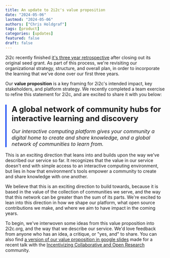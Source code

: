 ```yaml
---
title: An update to 2i2c's value proposition
date: "2024-05-06"
lastmod: "2024-05-06"
authors: ["Chris Holdgraf"]
tags: [product]
categories: [updates]
featured: false
draft: false
---
```


2i2c recently finished [it's three year retrospective](https://2i2c.org/report-czi-2021) after closing out its original seed grant.
As part of this process, we're revisiting our organizational strategy, structure, and overall plan, in order to incorporate the learning that we've done over our first three years.

Our **value proposition** is a key framing for 2i2c's intended impact, key stakeholders, and platform strategy.
We recently completed a team exercise to refine this statement for 2i2c, and are excited to share it with you below:

<style>
  .pull-quote {
    padding-left: 1rem;
    border-left: .25rem solid #1d4ef5;
    margin-bottom: 1rem;
  }
  .pull-title {
    font-size: 1.5rem;
    margin-bottom: .5rem;
    font-weight: bold;
  }
  .pull-subtitle {
    font-size: 1rem;
    font-style: italic;
  }
</style>
<div class="pull-quote">
  <p class="pull-title">
  A global network of community hubs for interactive learning and discovery
  </p>
  <p class="pull-subtitle">
  Our interactive computing platform gives your community a digital home to create and share knowledge, and a global network of communities to learn from.
  </p>
</div>

This is an exciting direction that leans into and builds upon the way we've described our service so far.
It recognizes that the value in our service doesn't end with simple access to an interactive computing environment, but lies in how that environment's tools empower a community to create and share knowledge with one another.

We believe that this is an exciting direction to build towards, because it is based in the value of the collection of communities we serve, and the way that this network can be greater than the sum of its parts.
We're excited to lean into this direction in how we shape our platform, what open source contributions we make, and where we aim to have impact in the coming years.

To begin, we've interwoven some ideas from this value proposition into 2i2c.org, and the way that we describe our service.
We'd love feedback from anyone who has an idea, a critique, or "yes, and" to share.
You can also find [a version of our value proposition in google slides](https://docs.google.com/presentation/d/1C-TNSI2h0181y6-z5tL9AWSRsWp9IfZqCDtcIZEs1MM/edit?usp=sharing) made for a recent talk with the [Incentivizing Collaborative and Open Research](https://incentivizingopen.org/) community.
